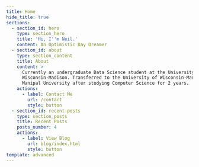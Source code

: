 ```yaml
---
title: Home
hide_title: true
sections:
  - section_id: hero
    type: section_hero
    title: 'Hi, I''m Neil.'
    content: An Optimistic Day Dreamer
  - section_id: about
    type: section_content
    title: About
    content: >
      Currently an undergraduate Data Science student at the University of
      Wisconsin-Madison. Transferred to the University of Wisconsin-Madison from
      Manipal University after studying Computer Science for 2 years. 
    actions:
      - label: Contact Me
        url: /contact
        style: button
  - section_id: recent-posts
    type: section_posts
    title: Recent Posts
    posts_number: 4
    actions:
      - label: View Blog
        url: blog/index.html
        style: button
template: advanced
---
```

